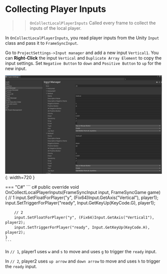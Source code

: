 # Collecting Player Inputs

>> `OnCollectLocalPlayerInputs` 
Called every frame to collect the inputs of the local player.

In `OnCollectLocalPlayerInputs`, you read player inputs from the Unity `Input` class and pass it to `FrameSyncInput`.

Go to `ProjectSettings->Input manager` and add a new input `Vertical1`. You can **Right-Click** the input `Vertical` and `Duplicate Array Element` to copy the input settings. Set `Negative Button` to `down` and `Positive Button` to `up` for the new input.

![img](./../../assets/tutorial/InputSettings_Pong.PNG){: width=720 }

=== "C#"
    ``` c#
    public override void OnCollectLocalPlayerInputs(FrameSyncInput input, FrameSyncGame game)
    {
        // 1
        input.SetFloatForPlayer("y", (Fix64)Input.GetAxis("Vertical"), player1);
        input.SetTriggerForPlayer("ready", Input.GetKeyUp(KeyCode.G), player1);

        // 2
        input.SetFloatForPlayer("y", (Fix64)Input.GetAxis("Vertical1"), player2);
        input.SetTriggerForPlayer("ready", Input.GetKeyUp(KeyCode.H), player2);
    }
    ```

In `// 1`, player1 uses `w` and `s` to move and uses `g` to trigger the `ready` input.

In `// 2`, player2 uses `up arrow` and `down arrow` to move and uses `h` to trigger the `ready` input.


